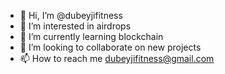 - 👋 Hi, I’m @dubeyjifitness
- 👀 I’m interested in airdrops
- 🌱 I’m currently learning blockchain
- 💞️ I’m looking to collaborate on new projects
- 📫 How to reach me dubeyjifitness@gmail.com

<!---
dubeyjifitness/dubeyjifitness is a ✨ special ✨ repository because its `README.md` (this file) appears on your GitHub profile.
You can click the Preview link to take a look at your changes.
--->
